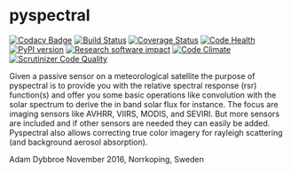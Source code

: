 pyspectral
==========

[![Codacy Badge](https://api.codacy.com/project/badge/Grade/9f039d7d640846ca89be8a78fa11e1f6)](https://www.codacy.com/app/adybbroe/pyspectral?utm_source=github.com&utm_medium=referral&utm_content=pytroll/pyspectral&utm_campaign=badger)
[![Build Status](https://travis-ci.org/pytroll/pyspectral.png?branch=pre-master)](https://travis-ci.org/pytroll/pyspectral)
[![Coverage Status](https://coveralls.io/repos/github/pytroll/pyspectral/badge.svg?branch=pre-master)](https://coveralls.io/github/pytroll/pyspectral?branch=pre-master)
[![Code Health](https://landscape.io/github/pytroll/pyspectral/pre-master/landscape.png)](https://landscape.io/github/pytroll/pyspectral/pre-master)
[![PyPI version](https://badge.fury.io/py/pyspectral.svg)](https://badge.fury.io/py/pyspectral)
[![Research software impact](http://depsy.org/api/package/pypi/pyspectral/badge.svg)](http://depsy.org/package/python/pyspectral)
[![Code Climate](https://codeclimate.com/github/pytroll/pyspectral/badges/gpa.svg)](https://codeclimate.com/github/pytroll/pyspectral)
[![Scrutinizer Code Quality](https://scrutinizer-ci.com/g/pytroll/pyspectral/badges/quality-score.png?b=develop)](https://scrutinizer-ci.com/g/pytroll/pyspectral/?branch=develop)


Given a passive sensor on a meteorological satellite the purpose of pyspectral
is to provide you with the relative spectral response (rsr) function(s) and
offer you some basic operations like convolution with the solar spectrum to
derive the in band solar flux for instance. The focus are imaging sensors like
AVHRR, VIIRS, MODIS, and SEVIRI. But more sensors are included and if other
sensors are needed they can easily be added. Pyspectral also allows correcting
true color imagery for rayleigh scattering (and background aerosol absorption).


Adam Dybbroe
November 2016, Norrkoping, Sweden
